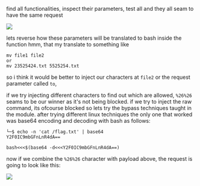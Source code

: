 find all functionalities, inspect their parameters, 
test all and they all seam to have the same request

![](Pasted%20image%2020250601163039.png)

lets reverse how these parameters will be translated to bash inside the function
hmm, that my translate to something like
```
mv file1 file2
or
mv 23525424.txt 5525254.txt
```
so i think it  would be better to inject our characters at `file2`
or the request parameter called `to`,

if we try injecting different characters to find out  which are allowed,  `%26%26` seams to be our winner as it's not being blocked.
if we try to inject the raw command, its ofcourse blocked so lets try the bypass techniques taught in the module.
after trying different linux techniques the only one that worked was base64 encoding and decoding with bash  as follows:
```
└─$ echo -n 'cat /flag.txt' | base64
Y2F0IC9mbGFnLnR4dA==
```

```
bash<<<$(base64 -d<<<Y2F0IC9mbGFnLnR4dA==)
```
now if we combine the `%26%26` character with payload above, the request is going to look like this:

![](Pasted%20image%2020250601162954.png)
